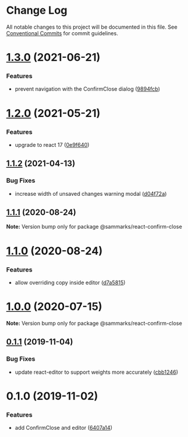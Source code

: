 # Change Log

All notable changes to this project will be documented in this file.
See [Conventional Commits](https://conventionalcommits.org) for commit guidelines.

# [1.3.0](https://github.com/sammarks/react/compare/@sammarks/react-confirm-close@1.2.0...@sammarks/react-confirm-close@1.3.0) (2021-06-21)


### Features

* prevent navigation with the ConfirmClose dialog ([9894fcb](https://github.com/sammarks/react/commit/9894fcb2d501214dd803ac31c485760fc7fa8ee0))





# [1.2.0](https://github.com/sammarks/react/compare/@sammarks/react-confirm-close@1.1.2...@sammarks/react-confirm-close@1.2.0) (2021-05-21)


### Features

* upgrade to react 17 ([0e9f640](https://github.com/sammarks/react/commit/0e9f640262442be09f63b9939115de7472c2cd1f))





## [1.1.2](https://github.com/sammarks/react/compare/@sammarks/react-confirm-close@1.1.1...@sammarks/react-confirm-close@1.1.2) (2021-04-13)


### Bug Fixes

* increase width of unsaved changes warning modal ([d04f72a](https://github.com/sammarks/react/commit/d04f72a1a2940a9b87881e189b512ea7a5ec09e9))





## [1.1.1](https://github.com/sammarks/react/compare/@sammarks/react-confirm-close@1.1.0...@sammarks/react-confirm-close@1.1.1) (2020-08-24)

**Note:** Version bump only for package @sammarks/react-confirm-close





# [1.1.0](https://github.com/sammarks/react/compare/@sammarks/react-confirm-close@1.0.0...@sammarks/react-confirm-close@1.1.0) (2020-08-24)


### Features

* allow overriding copy inside editor ([d7a5815](https://github.com/sammarks/react/commit/d7a5815ed87845e0b5fe394c001fd501b1f558e4))





# [1.0.0](https://github.com/sammarks/react/compare/@sammarks/react-confirm-close@0.1.1...@sammarks/react-confirm-close@1.0.0) (2020-07-15)

**Note:** Version bump only for package @sammarks/react-confirm-close





## [0.1.1](https://github.com/sammarks/react/compare/@sammarks/react-confirm-close@0.1.0...@sammarks/react-confirm-close@0.1.1) (2019-11-04)


### Bug Fixes

* update react-editor to support weights more accurately ([cbb1246](https://github.com/sammarks/react/commit/cbb1246f2f866027a8d0a59566c093dc9cce7abd))





# 0.1.0 (2019-11-02)


### Features

* add ConfirmClose and editor ([6407a14](https://github.com/sammarks/react/commit/6407a145e2ac9dbb753886015adace4f9386ce00))
